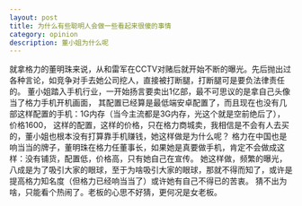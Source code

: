 ```yaml
---
layout: post
title: 为什么有些聪明人会做一些看起来很傻的事情
category: opinion
description: 董小姐为什么呢
---
```

就拿格力的董明珠来说，从和雷军在CCTV对赌后就开始不断的曝光。先后抛出过各种言论，如竞争对手去她公司挖人，直接被打断腿，打断腿可是要负法律责任的。
董小姐踏入手机行业，一开始扬言要卖出1亿部，最不可思议的是拿自己头像当了格力手机开机画面，
其配置已经算是最低端安卓配置了，而且现在也没有几部这样配置的手机：1G内存（当今主流都是3G内存，光这个就是空前绝后了），价格1600，
这样的配置，这样的价格，只在格力商城卖，我相信是不会有人去买的，董小姐也根本没有打算靠手机赚钱，她这样做是为什么呢？
格力在中国也是响当当的牌子，董明珠在格力任董事长，如果她是真要做手机，肯定不会做成这样：没有铺货，配置低，价格高，只有她自己在宣传。
她这样做，频繁的曝光，八成是为了吸引大家的眼球，至于为啥吸引大家的眼球，那就不得而知了，或许是提高格力知名度（但格力已经响当当了）或许她有自己不得已的苦衷。
猜不出为啥，只能看个热闹了。老板的心思不好猜，更何况是女老板。
